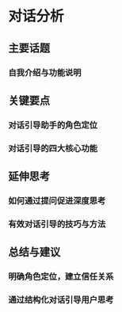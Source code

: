 # 对话分析
## 主要话题
### 自我介绍与功能说明
## 关键要点
### 对话引导助手的角色定位
### 对话引导的四大核心功能
## 延伸思考
### 如何通过提问促进深度思考
### 有效对话引导的技巧与方法
## 总结与建议
### 明确角色定位，建立信任关系
### 通过结构化对话引导用户思考
